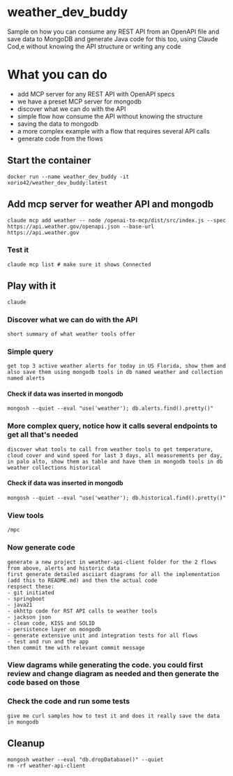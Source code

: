 # weather_dev_buddy

Sample on how you can consume any REST API from an OpenAPI file and save data to MongoDB and generate Java code for this too, using Claude Cod,e without knowing the API structure or writing any code

# What you can do

- add MCP server for any REST API with OpenAPI specs
- we have a preset MCP server for mongodb
- discover what we can do with the API
- simple flow how consume the API without knowing the structure
- saving the data to mongodb
- a more complex example with a flow that requires several API calls
- generate code from the flows

## Start the container

```
docker run --name weather_dev_buddy -it xorio42/weather_dev_buddy:latest
```


## Add mcp server for weather API and mongodb

```
claude mcp add weather -- node /openai-to-mcp/dist/src/index.js --spec https://api.weather.gov/openapi.json --base-url https://api.weather.gov
```

### Test it

`
claude mcp list # make sure it shows Connected
`

## Play with it

```
claude
```

### Discover what we can do with the API

```
short summary of what weather tools offer
```

### Simple query

```
get top 3 active weather alerts for today in US Florida, show them and also save them using mongodb tools in db named weather and collection named alerts
```

#### Check if data was inserted in mongodb

```
mongosh --quiet --eval "use('weather'); db.alerts.find().pretty()"
```

### More complex query, notice how it calls several endpoints to get all that's needed

```
discover what tools to call from weather tools to get temperature, cloud cover and wind speed for last 3 days, all measurements per day, in palo alto, show them as table and have them in mongodb tools in db weather collections historical
```

#### Check if data was inserted in mongodb

```
mongosh --quiet --eval "use('weather'); db.historical.find().pretty()"
```

### View tools

```
/mpc
```

### Now generate code

```
generate a new project in weather-api-client folder for the 2 flows from above, alerts and historic data
first generate detailed asciiart diagrams for all the implementation (add this to README.md) and then the actual code
respsect these:
- git initiated
- springboot
- java21
- okhttp code for RST API calls to weather tools
- jackson json
- clean code, KISS and SOLID
- persistence layer on mongodb
- generate extensive unit and integration tests for all flows
- test and run and the app
then commit tme with relevant commit message
```

### View dagrams while generating the code. you could first review and change diagram as needed and then generate  the code based on those

### Check the code and run some tests

```
give me curl samples how to test it and does it really save the data in mongodb
```

## Cleanup

```
mongosh weather --eval "db.dropDatabase()" --quiet
rm -rf weather-api-client
```


